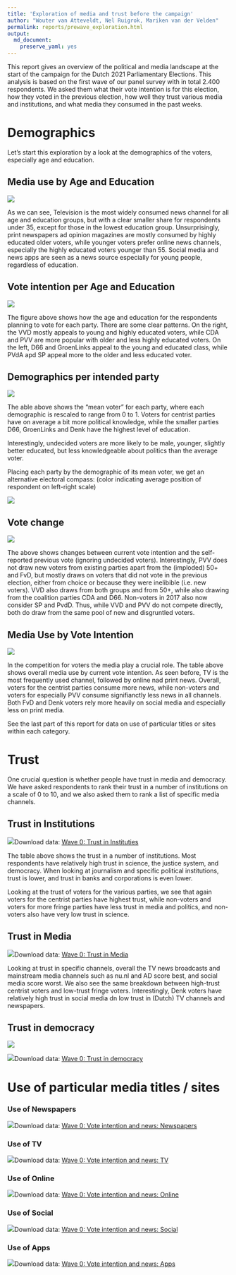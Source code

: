 ```yaml
---
title: 'Exploration of media and trust before the campaign'
author: "Wouter van Atteveldt, Nel Ruigrok, Mariken van der Velden"
permalink: reports/prewave_exploration.html
output: 
  md_document:
    preserve_yaml: yes
---
```


This report gives an overview of the political and media landscape at
the start of the campaign for the Dutch 2021 Parliamentary Elections.
This analysis is based on the first wave of our panel survey with in
total 2.400 respondents. We asked them what their vote intention is for
this election, how they voted in the previous election, how well they
trust various media and institutions, and what media they consumed in
the past weeks.

Demographics
============

Let’s start this exploration by a look at the demographics of the
voters, especially age and education.

Media use by Age and Education
------------------------------

![](unnamed-chunk-1-1.png)

As we can see, Television is the most widely consumed news channel for
all age and education groups, but with a clear smaller share for
respondents under 35, except for those in the lowest education group.
Unsurprisingly, print newspapers ad opinion magazines are mostly
consumed by highly educated older voters, while younger voters prefer
online news channels, especially the highly educated voters younger than
55. Social media and news apps are seen as a news source especially for
young people, regardless of education.

Vote intention per Age and Education
------------------------------------

![](unnamed-chunk-2-1.png)

The figure above shows how the age and education for the respondents
planning to vote for each party. There are some clear patterns. On the
right, the VVD mostly appeals to young and highly educated voters, while
CDA and PVV are more popular with older and less highly educated voters.
On the left, D66 and GroenLinks appeal to the young and educated class,
while PVdA apd SP appeal more to the older and less educated voter.

Demographics per intended party
-------------------------------

![](unnamed-chunk-3-1.png)

The able above shows the “mean voter” for each party, where each
demographic is rescaled to range from 0 to 1. Voters for centrist
parties have on average a bit more political knowledge, while the
smaller parties D66, GroenLinks and Denk have the highest level of
education.

Interestingly, undecided voters are more likely to be male, younger,
slightly better educated, but less knowledgeable about politics than the
average voter.

Placing each party by the demographic of its mean voter, we get an
alternative electoral compass: (color indicating average position of
respondent on left-right scale)

![](unnamed-chunk-4-1.png)

Vote change
-----------

![](vote-change-1.png)

The above shows changes between current vote intention and the
self-reported previous vote (ignoring undecided voters). Interestingly,
PVV does not draw new voters from existing parties apart from the
(imploded) 50+ and FvD, but mostly draws on voters that did not vote in
the previous election, either from choice or because they were
inelibible (i.e. new voters). VVD also draws from both groups and from
50+, while also drawing from the coalition parties CDA and D66.
Non-voters in 2017 also now consider SP and PvdD. Thus, while VVD and
PVV do not compete directly, both do draw from the same pool of new and
disgruntled voters.

Media Use by Vote Intention
---------------------------

![](wave0-media-party-1.png)

In the competition for voters the media play a crucial role. The table
above shows overall media use by current vote intention. As seen before,
TV is the most frequently used channel, followed by online nad print
news. Overall, voters for the centrist parties consume more news, while
non-voters and voters for especially PVV consume signifianctly less news
in all channels. Both FvD and Denk voters rely more heavily on social
media and especially less on print media.

See the last part of this report for data on use of particular titles or
sites within each category.

Trust
=====

One crucial question is whether people have trust in media and
democracy. We have asked respondents to rank their trust in a number of
institutions on a scale of 0 to 10, and we also asked them to rank a
list of specific media channels.

Trust in Institutions
---------------------

![](wave0-trust-institution-1.png)Download data: [Wave 0: Trust in
Instituties](Wave_0_Trust_in_Instituties.csv)

The table above shows the trust in a number of institutions. Most
respondents have relatively high trust in science, the justice system,
and democracy. When looking at journalism and specific political
institutions, trust is lower, and trust in banks and corporations is
even lower.

Looking at the trust of voters for the various parties, we see that
again voters for the centrist parties have highest trust, while
non-voters and voters for more fringe parties have less trust in media
and politics, and non-voters also have very low trust in science.

Trust in Media
--------------

![](wave0-trust-media-1.png)Download data: [Wave 0: Trust in
Media](Wave_0_Trust_in_Media.csv)

Looking at trust in specific channels, overall the TV news broadcasts
and mainstream media channels such as nu.nl and AD score best, and
social media score worst. We also see the same breakdown between
high-trust centrist voters and low-trust fringe voters. Interestingly,
Denk voters have relatively high trust in social media dn low trust in
(Dutch) TV channels and newspapers.

Trust in democracy
------------------

![](wave0-democracy-1.png)

![](wave0-democracy2-1.png)Download data: [Wave 0: Trust in
democracy](Wave_0_Trust_in_democracy.csv)

Use of particular media titles / sites
======================================

### Use of Newspapers

![](wave0-media-party-specific-1.png)Download data: [Wave 0: Vote
intention and news:
Newspapers](Wave_0_Vote_intention_and_news_Newspapers.csv)

### Use of TV

![](wave0-media-party-specific-2.png)Download data: [Wave 0: Vote
intention and news: TV](Wave_0_Vote_intention_and_news_TV.csv)

### Use of Online

![](wave0-media-party-specific-3.png)Download data: [Wave 0: Vote
intention and news: Online](Wave_0_Vote_intention_and_news_Online.csv)

### Use of Social

![](wave0-media-party-specific-4.png)Download data: [Wave 0: Vote
intention and news: Social](Wave_0_Vote_intention_and_news_Social.csv)

### Use of Apps

![](wave0-media-party-specific-5.png)Download data: [Wave 0: Vote
intention and news: Apps](Wave_0_Vote_intention_and_news_Apps.csv)
